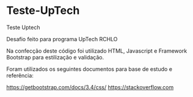 # Teste-UpTech
Teste Uptech

Desafio feito para programa UpTech RCHLO

Na confecção deste código foi utilizado HTML, Javascript e Framework Bootstrap para estilização e validação.

Foram utilizados os seguintes documentos para base de estudo e referência:

https://getbootstrap.com/docs/3.4/css/
https://stackoverflow.com
